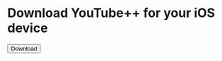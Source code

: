 <h1> Download YouTube++ for your iOS device </h1>
<button onclick="location.href='https://appopener.com/yt/cw6gsason'" type="button">
         Download</button>
